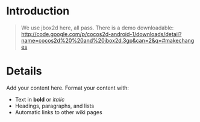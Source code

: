 # Introduction #

> We use jbox2d here, all pass. There is a demo downloadable:
http://code.google.com/p/cocos2d-android-1/downloads/detail?name=cocos2d%20%20and%20jbox2d.3gp&can=2&q=#makechanges


# Details #

Add your content here.  Format your content with:
  * Text in **bold** or _italic_
  * Headings, paragraphs, and lists
  * Automatic links to other wiki pages